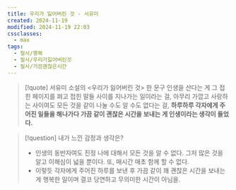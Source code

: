 ```yaml
---
title: 우리가 잃어버린 것 - 서유미
created: 2024-11-19
modified: 2024-11-19 22:03
cssclasses:
  - max
tags:
  - 필사/행복
  - 필사/우리가잃어버린것
  - 필사/가끔괜찮은시간
---
```

> [!quote] 서유미 소설의 <우리가 잃어버린 것> 한 문구
> 인생을 산다는 게 그 접힌 페이지를 펴고 접힌 말들 사이를 지나가는 일이라는 걸, 아무리 가깝고 사랑하는 사이여도 모든 것을 같이 나눌 수도 알 수도 없다는 걸, **하루하루 각자에게 주어진 일들을 해나가다 가끔 같이 괜찮은 시간을 보내는 게 인생이라는 생각이 들었다.**

> [!question] 내가 느낀 감정과 생각은?
> - 인생의 동반자여도 진정 나에 대해서 모든 것을 알 수 없다. 그저 많은 것을 알고 이해심이 넓을 뿐이다. 또, 매시간 매초 함께 할 수 없다. 
> - 이렇듯 각자에게 주어진 하루를 보낸 후 가끔 같이 꽤 괜찮은 시간을 보내는 게 행복한 일이며 결코 당연하고 무의미한 시간이 아님을.
